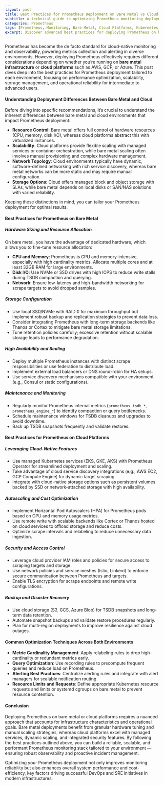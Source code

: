 ```yaml
---
layout: post
title: Best Practices for Prometheus Deployment on Bare Metal vs Cloud Platforms
subtitle: A technical guide to optimizing Prometheus monitoring deployments for bare metal and cloud environments
categories: Prometheus
tags: [Prometheus, Monitoring, Bare Metal, Cloud Platforms, Kubernetes, Metrics, Observability, DevOps]
excerpt: Discover advanced best practices for deploying Prometheus on bare metal servers and cloud platforms. Learn how to optimize performance, scalability, and reliability for your monitoring infrastructure.
---
```

Prometheus has become the de facto standard for cloud-native monitoring and observability, powering metrics collection and alerting in diverse environments. However, deploying Prometheus effectively requires different considerations depending on whether you’re running on **bare metal infrastructure** or **cloud platforms** such as AWS, GCP, or Azure. This post dives deep into the best practices for Prometheus deployment tailored to each environment, focusing on performance optimization, scalability, storage management, and operational reliability for intermediate to advanced users.

#### Understanding Deployment Differences Between Bare Metal and Cloud

Before diving into specific recommendations, it’s crucial to understand the inherent differences between bare metal and cloud environments that impact Prometheus deployment:

- **Resource Control**: Bare metal offers full control of hardware resources (CPU, memory, disk I/O), whereas cloud platforms abstract this with virtualized instances.
- **Scalability**: Cloud platforms provide flexible scaling with managed services or container orchestration, while bare metal scaling often involves manual provisioning and complex hardware management.
- **Network Topology**: Cloud environments typically have dynamic, software-defined networking with rich service discovery, whereas bare metal networks can be more static and may require manual configuration.
- **Storage Options**: Cloud offers managed block and object storage with SLAs, while bare metal depends on local disks or SAN/NAS solutions with varied reliability.

Keeping these distinctions in mind, you can tailor your Prometheus deployment for optimal results.

#### Best Practices for Prometheus on Bare Metal

##### Hardware Sizing and Resource Allocation

On bare metal, you have the advantage of dedicated hardware, which allows you to fine-tune resource allocation:

- **CPU and Memory**: Prometheus is CPU and memory-intensive, especially with high cardinality metrics. Allocate multiple cores and at least 32GB RAM for large environments.
- **Disk I/O**: Use NVMe or SSD drives with high IOPS to reduce write stalls during TSDB compaction and querying.
- **Network**: Ensure low-latency and high-bandwidth networking for scrape targets to avoid dropped samples.

##### Storage Configuration

- Use local SSD/NVMe with RAID 0 for maximum throughput but implement robust backup and replication strategies to prevent data loss.
- Consider integrating Prometheus with long-term storage backends like Thanos or Cortex to mitigate bare metal storage limitations.
- Tune retention policies carefully; excessive retention without scalable storage leads to performance degradation.

##### High Availability and Scaling

- Deploy multiple Prometheus instances with distinct scrape responsibilities or use federation to distribute load.
- Implement external load balancers or DNS round-robin for HA setups.
- Use service discovery mechanisms compatible with your environment (e.g., Consul or static configurations).

##### Maintenance and Monitoring

- Regularly monitor Prometheus internal metrics (`prometheus_tsdb_*`, `prometheus_engine_*`) to identify compaction or query bottlenecks.
- Schedule maintenance windows for TSDB cleanups and upgrades to avoid downtime.
- Back up TSDB snapshots frequently and validate restores.

#### Best Practices for Prometheus on Cloud Platforms

##### Leveraging Cloud-Native Features

- Use managed Kubernetes services (EKS, GKE, AKS) with Prometheus Operator for streamlined deployment and scaling.
- Take advantage of cloud service discovery integrations (e.g., AWS EC2, GCP Compute Engine) for dynamic target scraping.
- Integrate with cloud-native storage options such as persistent volumes backed by SSD or network-attached storage with high availability.

##### Autoscaling and Cost Optimization

- Implement Horizontal Pod Autoscalers (HPA) for Prometheus pods based on CPU and memory usage metrics.
- Use remote write with scalable backends like Cortex or Thanos hosted on cloud services to offload storage and reduce costs.
- Optimize scrape intervals and relabeling to reduce unnecessary data ingestion.

##### Security and Access Control

- Leverage cloud provider IAM roles and policies for secure access to scraping targets and storage.
- Use network policies and service meshes (Istio, Linkerd) to enforce secure communication between Prometheus and targets.
- Enable TLS encryption for scrape endpoints and remote write configurations.

##### Backup and Disaster Recovery

- Use cloud storage (S3, GCS, Azure Blob) for TSDB snapshots and long-term data retention.
- Automate snapshot backups and validate restore procedures regularly.
- Plan for multi-region deployments to improve resilience against cloud outages.

#### Common Optimization Techniques Across Both Environments

- **Metric Cardinality Management**: Apply relabeling rules to drop high-cardinality or redundant metrics early.
- **Query Optimization**: Use recording rules to precompute frequent queries and reduce load on Prometheus.
- **Alerting Best Practices**: Centralize alerting rules and integrate with alert managers for scalable notification routing.
- **Resource Limits and Requests**: Define appropriate Kubernetes resource requests and limits or systemd cgroups on bare metal to prevent resource contention.

#### Conclusion

Deploying Prometheus on bare metal or cloud platforms requires a nuanced approach that accounts for infrastructure characteristics and operational goals. Bare metal deployments benefit from granular hardware tuning and manual scaling strategies, whereas cloud platforms excel with managed services, dynamic scaling, and integrated security features. By following the best practices outlined above, you can build a reliable, scalable, and performant Prometheus monitoring stack tailored to your environment — ensuring robust observability and proactive incident management.

Optimizing your Prometheus deployment not only improves monitoring reliability but also enhances overall system performance and cost-efficiency, key factors driving successful DevOps and SRE initiatives in modern infrastructures.

